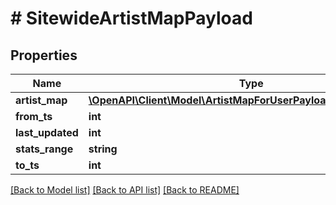 # # SitewideArtistMapPayload

## Properties

Name | Type | Description | Notes
------------ | ------------- | ------------- | -------------
**artist_map** | [**\OpenAPI\Client\Model\ArtistMapForUserPayloadArtistMapInner[]**](ArtistMapForUserPayloadArtistMapInner.md) |  |
**from_ts** | **int** |  |
**last_updated** | **int** |  |
**stats_range** | **string** |  | [optional]
**to_ts** | **int** |  |

[[Back to Model list]](../../README.md#models) [[Back to API list]](../../README.md#endpoints) [[Back to README]](../../README.md)
